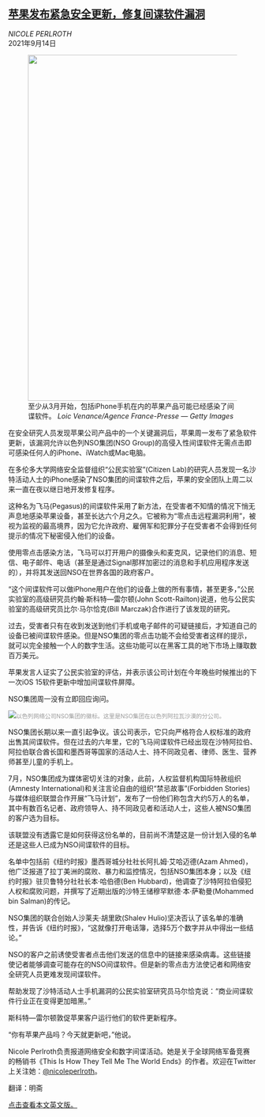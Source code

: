 <!--1631590621000-->
[苹果发布紧急安全更新，修复间谍软件漏洞](https://cn.nytimes.com/technology/20210914/apple-software-update-spyware-nso-group/)
------

<address>NICOLE PERLROTH</address><time pudate="2021-09-14 11:25:12" datetime="2021-09-14 11:25:12">2021年9月14日</time><figure class="article-span-photo"><img src="https://images.weserv.nl/?url=static01.nyt.com/images/2021/09/13/business/13spyware1/merlin_192808176_27a72843-28a5-457b-915b-256285d1b598-master1050.jpg" width="1050" height="700"><figcaption>至少从3月开始，包括iPhone手机在内的苹果产品可能已经感染了间谍软件。 <cite>Loic Venance/Agence France-Presse — Getty Images</cite></figcaption></figure><section class="article-body"><p>在安全研究人员发现苹果公司产品中的一个关键漏洞后，苹果周一发布了紧急软件更新，该漏洞允许以色列NSO集团(NSO Group)的高侵入性间谍软件无需点击即可感染任何人的iPhone、iWatch或Mac电脑。</p><p>在多伦多大学网络安全监督组织“公民实验室”(Citizen Lab)的研究人员发现一名沙特活动人士的iPhone感染了NSO集团的间谍软件之后，苹果的安全团队上周二以来一直在夜以继日地开发修复程序。</p><p>这种名为飞马(Pegasus)的间谍软件采用了新方法，在受害者不知情的情况下悄无声息地感染苹果设备，甚至长达六个月之久。它被称为“零点击远程漏洞利用”，被视为监视的最高境界，因为它允许政府、雇佣军和犯罪分子在受害者不会得到任何提示的情况下秘密侵入他们的设备。</p><p>使用零点击感染方法，飞马可以打开用户的摄像头和麦克风，记录他们的消息、短信、电子邮件、电话（甚至是通过Signal那样加密过的消息和手机应用程序发送的），并将其发送回NSO在世界各国的政府客户。</p><p>“这个间谍软件可以做iPhone用户在他们的设备上做的所有事情，甚至更多，”公民实验室的高级研究员约翰·斯科特—雷尔顿(John Scott-Railton)说道，他与公民实验室的高级研究员比尔·马尔恰克(Bill Marczak)合作进行了该发现的研究。</p><p>过去，受害者只有在收到发送到他们手机或电子邮件的可疑链接后，才知道自己的设备已被间谍软件感染。但是NSO集团的零点击功能不会给受害者这样的提示，就可以完全接触一个人的数字生活。这些功能可以在黑客工具的地下市场上赚取数百万美元。</p><p>苹果发言人证实了公民实验室的评估，并表示该公司计划在今年晚些时候推出的下一次iOS 15软件更新中增加间谍软件屏障。</p><p>NSO集团周一没有立即回应询问。</p><p><img src="https://images.weserv.nl/?url=static01.nyt.com/images/2021/09/14/business/13spyware1-print/merlin_191178081_6119f4c6-b2b7-4265-891e-d46c69c854ac-master1050.jpg"><small style="color: #999;">以色列网络公司NSO集团的徽标。这里是NSO集团在以色列阿拉瓦沙漠的分公司。</small></p><p>NSO集团长期以来一直引起争议。该公司表示，它只向严格符合人权标准的政府出售其间谍软件。但在过去的六年里，它的飞马间谍软件已经出现在沙特阿拉伯、阿拉伯联合酋长国和墨西哥等国家的活动人士、持不同政见者、律师、医生、营养师甚至儿童的手机上。</p><p>7月，NSO集团成为媒体密切关注的对象，此前，人权监督机构国际特赦组织(Amnesty International)和关注言论自由的组织“禁忌故事”(Forbidden Stories)与媒体组织联盟合作开展“飞马计划”，发布了一份他们称包含大约5万人的名单，其中有数百名记者、政府领导人、持不同政见者和活动人士，这些人被NSO集团的客户选为目标。</p><p>该联盟没有透露它是如何获得这份名单的，目前尚不清楚这是一份计划入侵的名单还是这些人已成为NSO间谍软件的目标。</p><p>名单中包括前《纽约时报》墨西哥城分社社长阿扎姆·艾哈迈德(Azam Ahmed)，他广泛报道了拉丁美洲的腐败、暴力和监控情况，包括NSO集团本身；以及《纽约时报》驻贝鲁特分社社长本·哈伯德(Ben Hubbard)，他调查了沙特阿拉伯侵犯人权和腐败问题，并撰写了近期出版的沙特王储穆罕默德·本·萨勒曼(Mohammed bin Salman)的传记。</p><p>NSO集团的联合创始人沙莱夫·胡里欧(Shalev Hulio)坚决否认了该名单的准确性，并告诉《纽约时报》，“这就像打开电话簿，选择5万个数字并从中得出一些结论。”</p><p>NSO的客户之前诱使受害者点击他们发送的信息中的链接来感染病毒。这些链接使记者能够调查可能存在的NSO间谍软件。但是新的零点击方法使记者和网络安全研究人员更难发现间谍软件。</p><p>帮助发现了沙特活动人士手机漏洞的公民实验室研究员马尔恰克说：“商业间谍软件行业正在变得更加暗黑。”</p><p>斯科特—雷尔顿敦促苹果客户运行他们的软件更新程序。</p><p>“你有苹果产品吗？今天就更新吧，”他说。</p></section><footer class="author-info"><p>Nicole Perlroth负责报道网络安全和数字间谍活动。她是关于全球网络军备竞赛的畅销书《This Is How They Tell Me The World Ends》的作者。欢迎在Twitter上关注她：<a rel="nofollow" target="_blank" href="https://twitter.com/nicoleperlroth">@nicoleperlroth</a>。</p><p>翻译：明斋</p><p><a rel="nofollow" target="_blank" href="https://www.nytimes.com/2021/09/13/technology/apple-software-update-spyware-nso-group.html">点击查看本文英文版。</a></p></footer>
